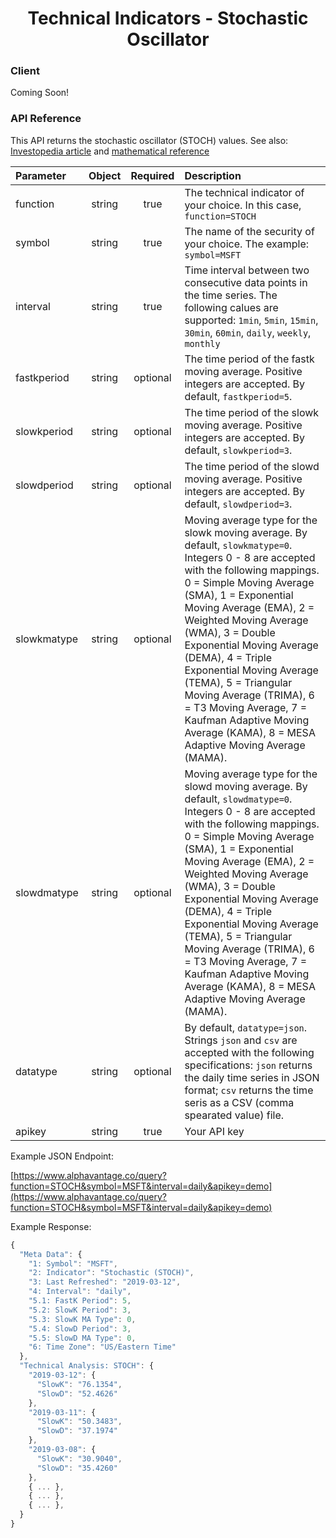 <center>
  <h1>Technical Indicators - Stochastic Oscillator</h1>
</center>

<!-- tabs:start -->

### **Client**

Coming Soon!

### **API Reference**

This API returns the stochastic oscillator (STOCH) values. See also: [Investopedia article](https://www.investopedia.com/university/indicator_oscillator/ind_osc8.asp) and [mathematical reference](https://www.fmlabs.com/reference/default.htm?url=StochasticOscillator.htm)


| Parameter       | Object  | Required  | Description |
| :---            | :---:   | :---:     | :---        |
| function        | string  | true      | The technical indicator of your choice. In this case, `function=STOCH` |
| symbol          | string  | true      | The name of the security of your choice. The example: `symbol=MSFT` |
| interval        | string  | true      | Time interval between two consecutive data points in the time series. The following calues are supported: `1min`, `5min`, `15min`, `30min`, `60min`, `daily`, `weekly`, `monthly` |
| fastkperiod     | string  | optional  | The time period of the fastk moving average. Positive integers are accepted. By default, `fastkperiod=5`. |
| slowkperiod     | string  | optional  | The time period of the slowk moving average. Positive integers are accepted. By default, `slowkperiod=3`. |
| slowdperiod     | string  | optional  | The time period of the slowd moving average. Positive integers are accepted. By default, `slowdperiod=3`. |
| slowkmatype     | string  | optional  | Moving average type for the slowk moving average. By default, `slowkmatype=0`. Integers 0 - 8 are accepted with the following mappings. 0 = Simple Moving Average (SMA), 1 = Exponential Moving Average (EMA), 2 = Weighted Moving Average (WMA), 3 = Double Exponential Moving Average (DEMA), 4 = Triple Exponential Moving Average (TEMA), 5 = Triangular Moving Average (TRIMA), 6 = T3 Moving Average, 7 = Kaufman Adaptive Moving Average (KAMA), 8 = MESA Adaptive Moving Average (MAMA). |
| slowdmatype     | string  | optional  | Moving average type for the slowd moving average. By default, `slowdmatype=0`. Integers 0 - 8 are accepted with the following mappings. 0 = Simple Moving Average (SMA), 1 = Exponential Moving Average (EMA), 2 = Weighted Moving Average (WMA), 3 = Double Exponential Moving Average (DEMA), 4 = Triple Exponential Moving Average (TEMA), 5 = Triangular Moving Average (TRIMA), 6 = T3 Moving Average, 7 = Kaufman Adaptive Moving Average (KAMA), 8 = MESA Adaptive Moving Average (MAMA). |
| datatype        | string  | optional  | By default, `datatype=json`. Strings `json` and `csv` are accepted with the following specifications: `json` returns the daily time series in JSON format; `csv` returns the time seris as a CSV (comma spearated value) file. |
| apikey          | string  | true      | Your API key | 

Example JSON Endpoint:  

[https://www.alphavantage.co/query?function=STOCH&symbol=MSFT&interval=daily&apikey=demo](https://www.alphavantage.co/query?function=STOCH&symbol=MSFT&interval=daily&apikey=demo)

Example Response:  

```javascript
{
  "Meta Data": {
    "1: Symbol": "MSFT",
    "2: Indicator": "Stochastic (STOCH)",
    "3: Last Refreshed": "2019-03-12",
    "4: Interval": "daily",
    "5.1: FastK Period": 5,
    "5.2: SlowK Period": 3,
    "5.3: SlowK MA Type": 0,
    "5.4: SlowD Period": 3,
    "5.5: SlowD MA Type": 0,
    "6: Time Zone": "US/Eastern Time"
  },
  "Technical Analysis: STOCH": {
    "2019-03-12": {
      "SlowK": "76.1354",
      "SlowD": "52.4626"
    },
    "2019-03-11": {
      "SlowK": "50.3483",
      "SlowD": "37.1974"
    },
    "2019-03-08": {
      "SlowK": "30.9040",
      "SlowD": "35.4260"
    },
    { ... },
    { ... },
    { ... },
  }
}
```

<!-- tabs:end -->
